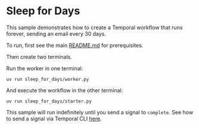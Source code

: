 # Sleep for Days

This sample demonstrates how to create a Temporal workflow that runs forever, sending an email every 30 days.

To run, first see the main [README.md](../../README.md) for prerequisites.

Then create two terminals.

Run the worker in one terminal:

    uv run sleep_for_days/worker.py

And execute the workflow in the other terminal:

    uv run sleep_for_days/starter.py

This sample will run indefinitely until you send a signal to `complete`. See how to send a signal via Temporal CLI [here](https://docs.temporal.io/cli/workflow#signal).

